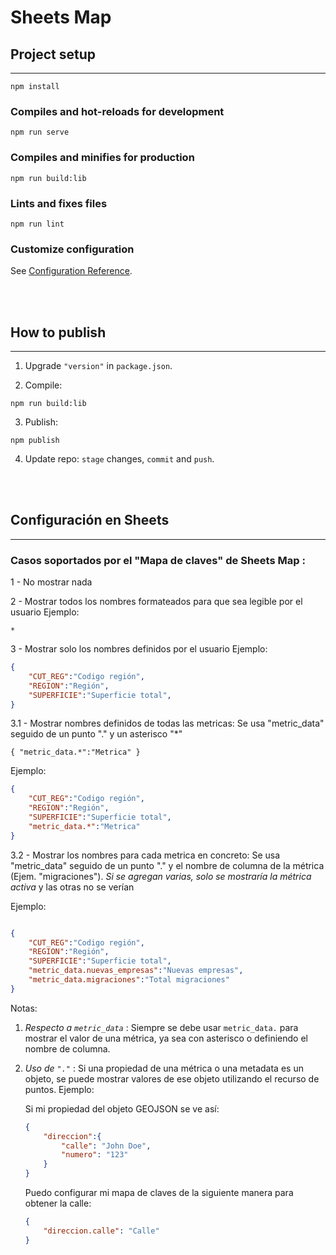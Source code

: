 # Sheets Map

## Project setup
---

```
npm install
```

### Compiles and hot-reloads for development
```
npm run serve
```

### Compiles and minifies for production
```
npm run build:lib
```

### Lints and fixes files
```
npm run lint
```

### Customize configuration
See [Configuration Reference](https://cli.vuejs.org/config/).

\
&nbsp;

## How to publish
---

1. Upgrade `"version"` in `package.json`.

2. Compile:
```
npm run build:lib
```

3. Publish:
```
npm publish
```

4. Update repo: `stage` changes, `commit` and `push`.

\
&nbsp;
## Configuración en Sheets
---
### Casos soportados por el "Mapa de claves" de Sheets Map :

1 - No mostrar nada

2 - Mostrar todos los nombres formateados para que sea legible por el usuario
Ejemplo:

```Text
*
```

3 - Mostrar solo los nombres definidos por el usuario
Ejemplo:

```JSON
{
    "CUT_REG":"Codigo región",
    "REGION":"Región",
    "SUPERFICIE":"Superficie total",
}
```

3.1 - Mostrar nombres definidos de todas las metricas:
Se usa "metric_data" seguido de un punto "." y un asterisco "*"

`{
    "metric_data.*":"Metrica"
}`

Ejemplo:
```JSON
{
    "CUT_REG":"Codigo región",
    "REGION":"Región",
    "SUPERFICIE":"Superficie total",
    "metric_data.*":"Metrica"
}
```

3.2 - Mostrar los nombres para cada metrica en concreto:
Se usa "metric_data" seguido de un punto "." y el nombre de columna de la métrica (Ejem. "migraciones").
*Si se agregan varias, solo se mostraría la métrica activa* y las otras no se verían


Ejemplo:
```JSON

{
    "CUT_REG":"Codigo región",
    "REGION":"Región",
    "SUPERFICIE":"Superficie total",
    "metric_data.nuevas_empresas":"Nuevas empresas",
    "metric_data.migraciones":"Total migraciones"
}
```

Notas:

1. *Respecto a `metric_data`* :
Siempre se debe usar `metric_data.` para mostrar el valor de una métrica, ya sea con asterisco o definiendo el nombre de columna.
1. *Uso de `"."`* : Si una propiedad de una métrica o una metadata es un objeto, se puede mostrar valores de ese objeto utilizando el recurso de puntos. Ejemplo:

    Si mi propiedad del objeto GEOJSON se ve así:

    ```JSON
    {
        "direccion":{
            "calle": "John Doe",
            "numero": "123"
        }
    }
    ```

    Puedo configurar mi mapa de claves de la siguiente manera para obtener la calle:

    ```JSON
    {
        "direccion.calle": "Calle"
    }
    ```
